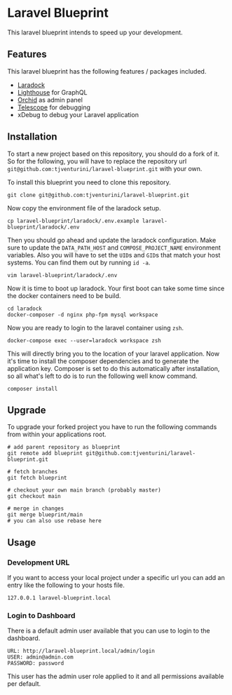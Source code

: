 # Laravel Blueprint

This laravel blueprint intends to speed up your development.

## Features

This laravel blueprint has the following features / packages included.

- [Laradock](https://laradock.io)
- [Lighthouse](https://lighthouse-php.com) for GraphQL
- [Orchid](https://orchid.software/) as admin panel
- [Telescope](https://laravel.com/docs/telescope) for debugging
- xDebug to debug your Laravel application

## Installation

To start a new project based on this repository, you should do a fork of it. So for the following, you will have to replace the repository url `git@github.com:tjventurini/laravel-blueprint.git` with your own.

To install this blueprint you need to clone this repository.

```
git clone git@github.com:tjventurini/laravel-blueprint.git
```

Now copy the environment file of the laradock setup.

```
cp laravel-blueprint/laradock/.env.example laravel-blueprint/laradock/.env
```

Then you should go ahead and update the laradock configuration. Make sure to update the `DATA_PATH_HOST` and `COMPOSE_PROJECT_NAME` environment variables. Also you will have to set the `UID`s and `GID`s that match your host systems. You can find them out by running `id -a`.

```
vim laravel-blueprint/laradock/.env
```

Now it is time to boot up laradock. Your first boot can take some time since the docker containers need to be build.

```
cd laradock
docker-composer -d nginx php-fpm mysql workspace
```

Now you are ready to login to the laravel container using `zsh`.

```
docker-compose exec --user=laradock workspace zsh
```

This will directly bring you to the location of your laravel application. Now it's time to install the composer dependencies and to generate the application key. Composer is set to do this automatically after installation, so all what's left to do is to run the following well know command.

```
composer install
```

## Upgrade

To upgrade your forked project you have to run the following commands from within your applications root.

```
# add parent repository as blueprint
git remote add blueprint git@github.com:tjventurini/laravel-blueprint.git

# fetch branches
git fetch blueprint

# checkout your own main branch (probably master)
git checkout main

# merge in changes
git merge blueprint/main
# you can also use rebase here
```

## Usage

### Development URL

If you want to access your local project under a specific url you can add an entry like the following to your hosts file.

```
127.0.0.1 laravel-blueprint.local
```

### Login to Dashboard

There is a default admin user available that you can use to login to the dashboard.

```
URL: http://laravel-blueprint.local/admin/login
USER: admin@admin.com
PASSWORD: password
```

This user has the admin user role applied to it and all permissions available per default.